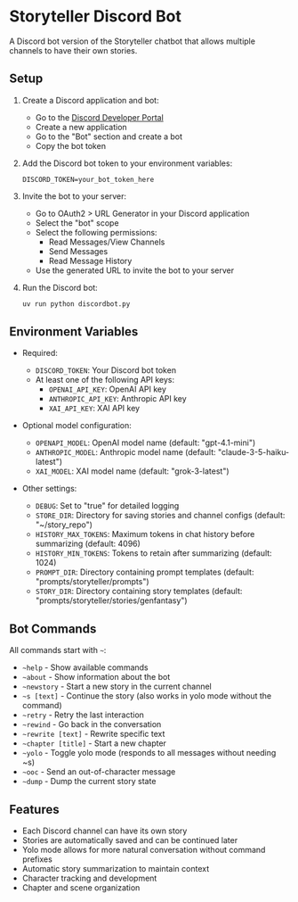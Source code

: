 # Storyteller Discord Bot

A Discord bot version of the Storyteller chatbot that allows multiple channels to have their own stories.

## Setup

1. Create a Discord application and bot:
   - Go to the [Discord Developer Portal](https://discord.com/developers/applications)
   - Create a new application
   - Go to the "Bot" section and create a bot
   - Copy the bot token

2. Add the Discord bot token to your environment variables:
   ```
   DISCORD_TOKEN=your_bot_token_here
   ```

3. Invite the bot to your server:
   - Go to OAuth2 > URL Generator in your Discord application
   - Select the "bot" scope
   - Select the following permissions:
     - Read Messages/View Channels
     - Send Messages
     - Read Message History
   - Use the generated URL to invite the bot to your server

4. Run the Discord bot:
   ```bash
   uv run python discordbot.py
   ```

## Environment Variables

- Required:
  - `DISCORD_TOKEN`: Your Discord bot token
  - At least one of the following API keys:
    - `OPENAI_API_KEY`: OpenAI API key
    - `ANTHROPIC_API_KEY`: Anthropic API key 
    - `XAI_API_KEY`: XAI API key

- Optional model configuration:
  - `OPENAPI_MODEL`: OpenAI model name (default: "gpt-4.1-mini")
  - `ANTHROPIC_MODEL`: Anthropic model name (default: "claude-3-5-haiku-latest")
  - `XAI_MODEL`: XAI model name (default: "grok-3-latest")

- Other settings:
  - `DEBUG`: Set to "true" for detailed logging
  - `STORE_DIR`: Directory for saving stories and channel configs (default: "~/story_repo")
  - `HISTORY_MAX_TOKENS`: Maximum tokens in chat history before summarizing (default: 4096)
  - `HISTORY_MIN_TOKENS`: Tokens to retain after summarizing (default: 1024)
  - `PROMPT_DIR`: Directory containing prompt templates (default: "prompts/storyteller/prompts")
  - `STORY_DIR`: Directory containing story templates (default: "prompts/storyteller/stories/genfantasy")


## Bot Commands

All commands start with `~`:

- `~help` - Show available commands
- `~about` - Show information about the bot
- `~newstory` - Start a new story in the current channel
- `~s [text]` - Continue the story (also works in yolo mode without the command)
- `~retry` - Retry the last interaction
- `~rewind` - Go back in the conversation
- `~rewrite [text]` - Rewrite specific text
- `~chapter [title]` - Start a new chapter
- `~yolo` - Toggle yolo mode (responds to all messages without needing ~s)
- `~ooc` - Send an out-of-character message
- `~dump` - Dump the current story state

## Features

- Each Discord channel can have its own story
- Stories are automatically saved and can be continued later
- Yolo mode allows for more natural conversation without command prefixes
- Automatic story summarization to maintain context
- Character tracking and development
- Chapter and scene organization 